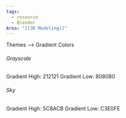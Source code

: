 ```yaml
---
tags:
  - resource
  - Blender
Area: "[[3D Modeling]]"
---
```



Themes --> Gradient Colors

###### Grayscale
Gradient High:  212121
Gradient Low:  808080

###### Sky
Gradient High: 5C8ACB
Gradient Low: C3E0FE